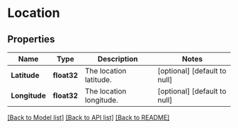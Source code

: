 # Location

## Properties
Name | Type | Description | Notes
------------ | ------------- | ------------- | -------------
**Latitude** | **float32** | The location latitude. | [optional] [default to null]
**Longitude** | **float32** | The location longitude. | [optional] [default to null]

[[Back to Model list]](../README.md#documentation-for-models) [[Back to API list]](../README.md#documentation-for-api-endpoints) [[Back to README]](../README.md)


